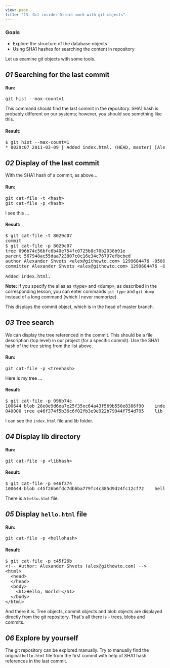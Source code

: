 ```yaml
---
view: page
title: "23. Git inside: Direct work with git objects"
---
```


<h3>Goals</h3>

<ul>
<li>Explore the structure of the database objects</li>
<li>Using SHA1 hashes for searching the content in repository</li>
</ul>

<p>Let us examine git objects with some tools.</p>

<h2><em>01</em> Searching for the last commit</h2>

<h4 class="h4-pre">Run:</h4>

<pre class="instructions">git hist --max-count=1</pre>

<p>This command should find the last commit in the repository. SHA1 hash is probably different on our systems; however, you should see something like this.</p>

<h4 class="h4-pre">Result:</h4>

<pre class="sample">$ git hist --max-count=1
* 8029c07 2011-03-09 | Added index.html. (HEAD, master) [Alexander Shvets]</pre>

<h2><em>02</em> Display of the last commit</h2>

<p>With the SHA1 hash of a commit, as above...</p>

<h4 class="h4-pre">Run:</h4>

<pre class="instructions">git cat-file -t &lt;hash&gt;
git cat-file -p &lt;hash&gt;</pre>

<p>I see this ...</p>

<h4 class="h4-pre">Result:</h4>

<pre class="sample">$ git cat-file -t 8029c07
commit
$ git cat-file -p 8029c07
tree 096b74c56bfc6b40e754fc0725b8c70b2038b91e
parent 567948ac55daa723807c0c16e34c76797efbcbed
author Alexander Shvets &lt;alex@githowto.com&gt; 1299684476 -0500
committer Alexander Shvets &lt;alex@githowto.com&gt; 1299684476 -0500

Added index.html.</pre>

<p class="note"><strong>Note:</strong> If you specify the alias as «type» and «dump», as described in the corresponding lesson, you can enter commands <code>git type</code> and  <code>git dump</code> instead of a long command (which I never memorize).</p>

<p>This displays the commit object, which is in the head of master branch.</p>

<h2><em>03</em> Tree search</h2>

<p>We can display the tree referenced in the commit. This should be a file description (top level) in our project (for a specific commit). Use the SHA1 hash of the tree string from the list above.</p>

<h4 class="h4-pre">Run:</h4>

<pre class="instructions">git cat-file -p &lt;treehash&gt;</pre>

<p>Here is my tree ...</p>

<h4 class="h4-pre">Result:</h4>

<pre class="sample">$ git cat-file -p 096b74c
100644 blob 28e0e9d6ea7e25f35ec64a43f569b550e8386f90	index.html
040000 tree e46f374f5b36c6f02fb3e9e922b79044f754d795	lib</pre>

<p>I can see the <code>index.html</code> file and lib folder.</p>

<h2><em>04</em> Display lib directory</h2>

<h4 class="h4-pre">Run:</h4>

<pre class="instructions">git cat-file -p &lt;libhash&gt;</pre>

<h4 class="h4-pre">Result:</h4>

<pre class="sample">$ git cat-file -p e46f374
100644 blob c45f26b6fdc7db6ba779fc4c385d9d24fc12cf72	hello.html</pre>

<p>There is a <code>hello.html</code> file.</p>

<h2><em>05</em> Display <code>hello.html</code> file</h2>

<h4 class="h4-pre">Run:</h4>

<pre class="instructions">git cat-file -p &lt;hellohash&gt;</pre>

<h4 class="h4-pre">Result:</h4>

<pre class="sample">$ git cat-file -p c45f26b
&lt;!-- Author: Alexander Shvets (alex@githowto.com) --&gt;
&lt;html&gt;
  &lt;head&gt;
  &lt;/head&gt;
  &lt;body&gt;
    &lt;h1&gt;Hello, World!&lt;/h1&gt;
  &lt;/body&gt;
&lt;/html&gt;</pre>

<p>And there it is. Tree objects, commit objects and blob objects are displayed directly from the git repository. That's all there is - trees, blobs and commits.</p>

<h2><em>06</em> Explore  by yourself</h2>

<p>The git repository can be explored manually. Try to manually find the original <code>hello.html</code> file from the first commit with help of SHA1 hash references in the last commit.</p>